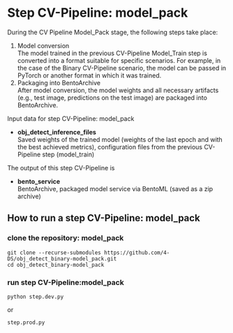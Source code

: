 # Step CV-Pipeline: model_pack

During the CV Pipeline Model_Pack stage, the following steps take place:
1. Model conversion     
   The model trained in the previous CV-Pipeline Model_Train step is converted into a format suitable for specific scenarios. For example, in the case of the Binary CV-Pipeline scenario, the model can be passed in PyTorch or another format in which it was trained.
2. Packaging into BentoArchive     
   After model conversion, the model weights and all necessary artifacts (e.g., test image, predictions on the test image) are packaged into BentoArchive.

Input data for step CV-Pipeline: model_pack
- **obj_detect_inference_files**     
Saved weights of the trained model (weights of the last epoch and with the best achieved metrics), configuration files from the previous CV-Pipeline step (model_train)

The output of this step CV-Pipeline is
- **bento_service**     
BentoArchive, packaged model service via BentoML (saved as a zip archive)

## How to run a step CV-Pipeline: model_pack

### clone the repository: model_pack
```
git clone --recurse-submodules https://github.com/4-DS/obj_detect_binary-model_pack.git
cd obj_detect_binary-model_pack
```  

### run step CV-Pipeline:model_pack
```
python step.dev.py
```  
or
```
step.prod.py
``` 

